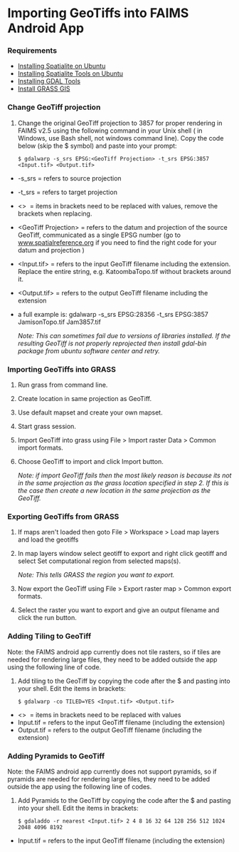 Importing GeoTiffs into FAIMS Android App
======================================================================================




### Requirements

-   [Installing Spatialite on
    Ubuntu](https://wiki.intersect.org.au/display/FAIMS/Installing+Spatialite+on+Ubuntu)
-   [Installing Spatialite Tools on
    Ubuntu](https://wiki.intersect.org.au/display/FAIMS/Installing+Spatialite+Tools+on+Ubuntu)
-   [Installing GDAL
    Tools](https://wiki.intersect.org.au/display/FAIMS/Installing+GDAL+Tools)
-   [Install GRASS GIS](http://grass.osgeo.org/)

### Change GeoTiff projection

1.  Change the original GeoTiff projection to 3857 for proper rendering
    in FAIMS v2.5 using the following command in your Unix shell ( in
    Windows, use Bash shell, not windows command line). Copy the code
    below (skip the \$ symbol) and paste into your prompt:


    ```
    $ gdalwarp -s_srs EPSG:<GeoTiff Projection> -t_srs EPSG:3857 <Input.tif> <Output.tif>
    ```


-   -s\_srs = refers to source projection
-   -t\_srs = refers to target projection
-   \<\>  = items in brackets need to be replaced with values, remove
    the brackets when replacing.
-   \<GeoTiff Projection\> = refers to the datum and projection of the
    source GeoTiff, communicated as a single EPSG number (go to
    www.spatialreference.org if you need to find the right code for your
    datum and projection )
-   \<Input.tif\> = refers to the input GeoTiff filename including the
    extension. Replace the entire string, e.g. KatoombaTopo.tif without
    brackets around it. 
-   \<Output.tif\> = refers to the output GeoTiff filename including the
    extension

-   a full example is: gdalwarp -s\_srs EPSG:28356 -t\_srs EPSG:3857
    JamisonTopo.tif Jam3857.tif 


    *Note: This can sometimes fail due to versions of libraries
    installed. If the resulting GeoTiff is not properly reprojected then
    install gdal-bin package from ubuntu software center and retry.*


### Importing GeoTiffs into GRASS

1.  Run grass from command line.
2.  Create location in same projection as GeoTiff.
3.  Use default mapset and create your own mapset.
4.  Start grass session.
5.  Import GeoTiff into grass using File \> Import raster Data \> Common
    import formats.
6.  Choose GeoTiff to import and click Import button.


    *Note: if import GeoTiff fails then the most likely reason is
    because its not in the same projection as the grass location
    specified in step 2. If this is the case then create a new location
    in the same projection as the GeoTiff.*


### Exporting GeoTiffs from GRASS

1.  If maps aren\'t loaded then goto File \> Workspace \> Load map
    layers and load the geotiffs
2.  In map layers window select geotiff to export and right click
    geotiff and select Set computational region from selected maps(s).


    *Note: This tells GRASS the region you want to export.*

3.  Now export the GeoTiff using File \> Export raster map \> Common
    export formats.
4.  Select the raster you want to export and give an output filename and
    click the run button.

### Adding Tiling to GeoTiff


Note: the FAIMS android app currently does not tile rasters, so if tiles
are needed for rendering large files, they need to be added outside the
app using the following line of code.


1.  Add tiling to the GeoTiff by copying the code after the \$ and
    pasting into your shell. Edit the items in brackets:


    ```
    $ gdalwarp -co TILED=YES <Input.tif> <Output.tif>
    ```



-   \<\>  = items in brackets need to be replaced with values
-   Input.tif = refers to the input GeoTiff filename (including the
    extension)
-   Output.tif = refers to the output GeoTiff filename (including the
    extension)

### Adding Pyramids to GeoTiff

Note: the FAIMS android app currently does not support pyramids, so if
pyramids are needed for rendering large files, they need to be added
outside the app using the following line of codes.



1.  Add Pyramids to the GeoTiff by copying the code after the \$ and
    pasting into your shell. Edit the items in brackets:


    ```
    $ gdaladdo -r nearest <Input.tif> 2 4 8 16 32 64 128 256 512 1024 2048 4096 8192
    ```

-   Input.tif = refers to the input GeoTiff filename (including the
    extension)

</div>
